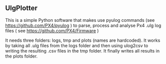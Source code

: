 ## UlgPlotter
This is a simple Python software that makes use pyulog commands (see https://github.com/PX4/pyulog ) to parse, process and analyse Px4 .ulg log files ( see https://github.com/PX4/Firmware )

It needs three folders: logs, tmp and plots (names are hardcoded). It works by taking all .ulg files from the logs folder and then using ulog2csv to writing the resulting .csv files in the tmp folder. It finally writes all results in the plots folder.


